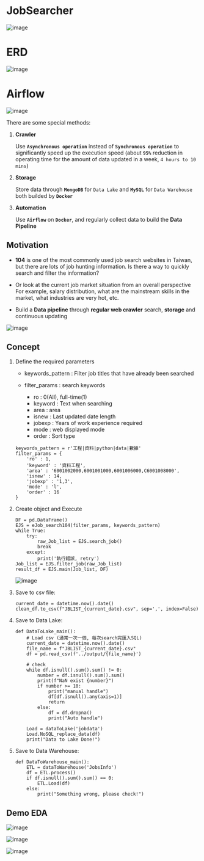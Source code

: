 ﻿# JobSearcher
![image](https://github.com/DrDAN6770/JobSearcher/assets/118630187/822dd064-62b9-4bfb-8389-6b915e8003e0)

# ERD
![image](https://github.com/DrDAN6770/JobSearcher/assets/118630187/51b39d52-495b-43f4-b238-6151d458fa04)

# Airflow
![image](https://github.com/DrDAN6770/JobSearcher/assets/118630187/77c7aa8a-e1fd-4d68-b46d-5486c2332ff7)

There are some special methods:
1. **Crawler**

    Use **`Asynchronous operation`** instead of **`Synchronous operation`** to significantly speed up the execution speed (about **`95%`** reduction in operating time for the amount of data updated in a week, `4 hours to 10 mins`)
    
2. **Storage**

    Store data through **`MongoDB`** for `Data Lake` and **`MySQL`** for `Data Warehouse` both builded by **`Docker`** 

3. **Automation**

    Use **`Airflow`** on **`Docker`**, and regularly collect data to build the **Data Pipeline**

## Motivation
* **104** is one of the most commonly used job search websites in Taiwan, but there are lots of job hunting information.
Is there a way to quickly search and filter the information?

* Or look at the current job market situation from an overall perspective
For example, salary distribution, what are the mainstream skills in the market, what industries are very hot, etc.

* Build a **Data pipeline** through **regular web crawler** search, **storage** and continuous updating

![image](https://github.com/DrDAN6770/JobSearcher/assets/118630187/3a2ffa50-6405-4183-a88c-73d1944d4ab6)

## Concept
1. Define the required parameters
    
    * keywords_pattern : Filter job titles that have already been searched
    * filter_params : search keywords
        
        * ro : 0(All), full-time(1)
        * keyword : Text when searching
        * area : area
        * isnew : Last updated date length
        * jobexp : Years of work experience required
        * mode : web displayed mode
        * order : Sort type
    ```
    keywords_pattern = r'工程|資料|python|data|數據'
    filter_params = {
        'ro' : 1,
        'keyword' : '資料工程',
        'area' : '6001002000,6001001000,6001006000,C6001008000',
        'isnew' : 14,
        'jobexp' : '1,3',
        'mode' : 'l',
        'order' : 16
    }
    ```

2. Create object and Execute
    ```
    DF = pd.DataFrame()
    EJS = eJob_search104(filter_params, keywords_pattern)
    while True:
        try:
            raw_Job_list = EJS.search_job()
            break
        except:
            print('執行錯誤, retry')
    Job_list = EJS.filter_job(raw_Job_list)
    result_df = EJS.main(Job_list, DF)
    ```
    ![image](https://github.com/DrDAN6770/JobSearcher/assets/118630187/6e620f1b-5837-4545-af0f-6b8cae96690d)

3. Save to csv file:
    ```
    current_date = datetime.now().date()
    clean_df.to_csv(f"JBLIST_{current_date}.csv", sep=',', index=False)
    ```
4. Save to Data Lake:
    ```
    def DataToLake_main():
        # Load csv (通常一次一個, 每次search完匯入SQL)
        current_date = datetime.now().date()
        file_name = f"JBLIST_{current_date}.csv"
        df = pd.read_csv(f'../output/{file_name}')
    
        # check
        while df.isnull().sum().sum() != 0:
            number = df.isnull().sum().sum()
            print(f"NaN exist {number}")
            if number >= 10:
                print("manual handle")
                df[df.isnull().any(axis=1)]
                return
            else:
                df = df.dropna()
                print("Auto handle")
        
        Load = dataToLake('jobdata')
        Load.NoSQL_replace_data(df)
        print("Data to Lake Done!")
    ```
5. Save to Data Warehouse:
    ```
    def DataToWarehouse_main():
        ETL = dataToWarehouse('JobsInfo')
        df = ETL.process()
        if df.isnull().sum().sum() == 0:
            ETL.Load(df)
        else:
            print("Something wrong, please check!")
    ```

## Demo EDA
![image](https://github.com/DrDAN6770/JobSearcher/assets/118630187/aa453aaa-6f09-43fb-9899-97c108d58178)

![image](https://github.com/DrDAN6770/JobSearcher/assets/118630187/770a6ece-e02d-4b91-bdd6-f666022364a0)

![image](https://github.com/DrDAN6770/JobSearcher/assets/118630187/05fcbebb-79b0-450d-957e-4a8b7fea3268)
